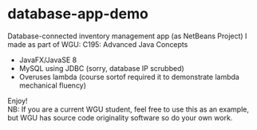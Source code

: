 # database-app-demo
Database-connected inventory management app (as NetBeans Project) I made as part of WGU: C195: Advanced Java Concepts
- JavaFX/JavaSE 8
- MySQL using JDBC (sorry, database IP scrubbed)
- Overuses lambda (course sortof required it to demonstrate lambda mechanical fluency)
   
Enjoy!   
NB: If you are a current WGU student, feel free to use this as an example, but WGU has source code originality software so do your own work.
